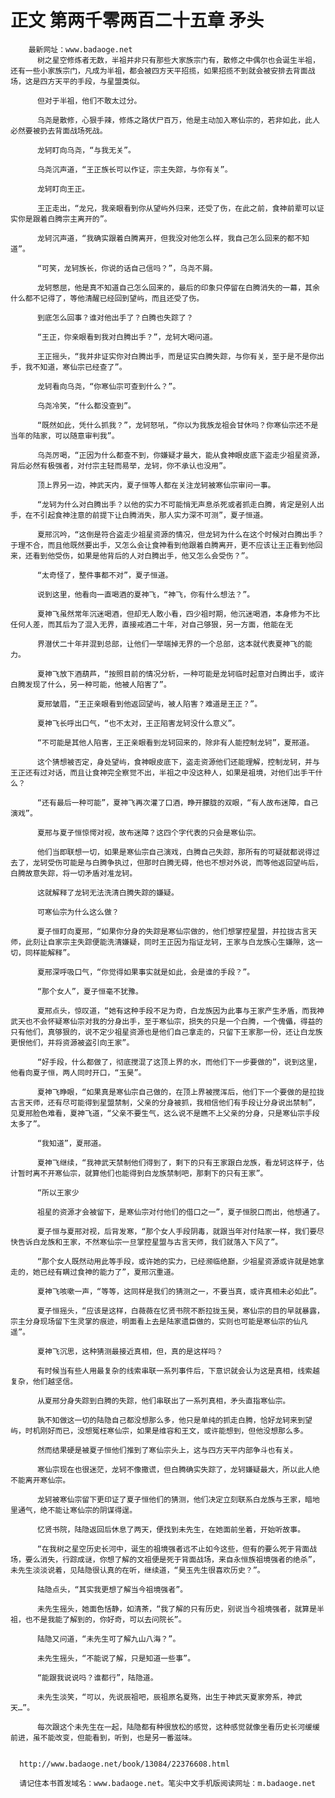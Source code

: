 # 正文 第两千零两百二十五章 矛头
        最新网址：www.badaoge.net
          树之星空修炼者无数，半祖并非只有那些大家族宗门有，散修之中偶尔也会诞生半祖，还有一些小家族宗门，凡成为半祖，都会被四方天平招揽，如果招揽不到就会被安排去背面战场，这是四方天平的手段，与星盟类似。
      
          但对于半祖，他们不敢太过分。
      
          乌尧是散修，心狠手辣，修炼之路伏尸百万，他是主动加入寒仙宗的，若非如此，此人必然要被扔去背面战场死战。
      
          龙轲盯向乌尧，“与我无关”。
      
          乌尧沉声道，“王正族长可以作证，宗主失踪，与你有关”。
      
          龙轲盯向王正。
      
          王正走出，“龙兄，我亲眼看到你从望屿外归来，还受了伤，在此之前，食神前辈可以证实你是跟着白腾宗主离开的”。
      
          龙轲沉声道，“我确实跟着白腾离开，但我没对他怎么样，我自己怎么回来的都不知道”。
      
          “可笑，龙轲族长，你说的话自己信吗？”，乌尧不屑。
      
          龙轲憋屈，他是真不知道自己怎么回来的，最后的印象只停留在白腾消失的一幕，其余什么都不记得了，等他清醒已经回到望屿，而且还受了伤。
      
          到底怎么回事？谁对他出手了？白腾也失踪了？
      
          “王正，你亲眼看到我对白腾出手？”，龙轲大喝问道。
      
          王正摇头，“我并非证实你对白腾出手，而是证实白腾失踪，与你有关，至于是不是你出手，我不知道，寒仙宗已经查了”。
      
          龙轲看向乌尧，“你寒仙宗可查到什么？”。
      
          乌尧冷笑，“什么都没查到”。
      
          “既然如此，凭什么抓我？”，龙轲怒吼，“你以为我族龙祖会甘休吗？你寒仙宗还不是当年的陆家，可以随意审判我”。
      
          乌尧厉喝，“正因为什么都查不到，你嫌疑才最大，能从食神眼皮底下盗走少祖星资源，背后必然有极强者，对付宗主轻而易举，龙轲，你不承认也没用”。
      
          顶上界另一边，神武天内，夏子恒等人都在关注龙轲被寒仙宗审问一事。
      
          “龙轲为什么对白腾出手？以他的实力不可能悄无声息杀死或者抓走白腾，肯定是别人出手，在不引起食神注意的前提下让白腾消失，那人实力深不可测”，夏子恒道。
      
          夏邢沉吟，“这倒是符合盗走少祖星资源的情况，但龙轲为什么在这个时候对白腾出手？于理不合，而且他既然要出手，又怎么会让食神看到他跟着白腾离开，更不应该让王正看到他回来，还看到他受伤，如果是他背后的人对白腾出手，他又怎么会受伤？”。
      
          “太奇怪了，整件事都不对”，夏子恒道。
      
          说到这里，他看向一直喝酒的夏神飞，“神飞，你有什么想法？”。
      
          夏神飞虽然常年沉迷喝酒，但却无人敢小看，四少祖时期，他沉迷喝酒，本身修为不比任何人差，而其后为了混入无界，直接戒酒二十年，对自己够狠，另一方面，他能在无
      
          界潜伏二十年并混到总部，让他们一举端掉无界的一个总部，这本就代表夏神飞的能力。
      
          夏神飞放下酒葫芦，“按照目前的情况分析，一种可能是龙轲临时起意对白腾出手，或许白腾发现了什么，另一种可能，他被人陷害了”。
      
          夏邢皱眉，“王正亲眼看到他返回望屿，被人陷害？难道是王正？”。
      
          夏神飞长呼出口气，“也不太对，王正陷害龙轲没什么意义”。
      
          “不可能是其他人陷害，王正亲眼看到龙轲回来的，除非有人能控制龙轲”，夏邢道。
      
          这个猜想被否定，身处望屿，食神眼皮底下，盗走资源他们还能理解，控制龙轲，并与王正还有过对话，而且让食神完全察觉不出，半祖之中没这种人，如果是祖境，对他们出手干什么？
      
          “还有最后一种可能”，夏神飞再次灌了口酒，睁开朦胧的双眼，“有人故布迷障，自己演戏”。
      
          夏邢与夏子恒惊愕对视，故布迷障？这四个字代表的只会是寒仙宗。
      
          他们当即联想一切，如果是寒仙宗自己演戏，白腾自己失踪，那所有的可疑就都说得过去了，龙轲受伤可能是与白腾争执过，但那时白腾无碍，他也不想对外说，而等他返回望屿后，白腾故意失踪，将一切矛盾对准龙轲。
      
          这就解释了龙轲无法洗清白腾失踪的嫌疑。
      
          可寒仙宗为什么这么做？
      
          夏子恒盯向夏邢，“如果你分身的失踪是寒仙宗做的，他们想掌控星盟，并拉拢古言天师，此刻让自家宗主失踪便能洗清嫌疑，同时王正因为指证龙轲，王家与白龙族心生嫌隙，这一切，同样能解释”。
      
          夏邢深呼吸口气，“你觉得如果事实就是如此，会是谁的手段？”。
      
          “那个女人”，夏子恒毫不犹豫。
      
          夏邢点头，惊叹道，“她有这种手段不足为奇，白龙族因为此事与王家产生矛盾，而我神武天也不会怀疑寒仙宗对我的分身出手，至于寒仙宗，损失的只是一个白腾，一个傀儡，得益的只有他们，真够狠的，说不定少祖星资源也是他们自己拿走的，只留下王家那一份，还让白龙族更恨他们，并将资源被盗引向王家”。
      
          “好手段，什么都做了，彻底搅混了这顶上界的水，而他们下一步要做的”，说到这里，他看向夏子恒，两人同时开口，“玉昊”。
      
          夏神飞睁眼，“如果真是寒仙宗自己做的，在顶上界被搅浑后，他们下一个要做的是拉拢古言天师，还有尽可能得到星盟禁制，父亲的分身被抓，我相信他们有手段让分身说出禁制”，见夏邢脸色难看，夏神飞道，“父亲不要生气，这么说不是瞧不上父亲的分身，只是寒仙宗手段太多了”。
      
          “我知道”，夏邢道。
      
          夏神飞继续，“我神武天禁制他们得到了，剩下的只有王家跟白龙族，看龙轲这样子，估计暂时离不开寒仙宗，就算他们也能得到白龙族禁制吧，那剩下的只有王家”。
      
          “所以王家少
      
          祖星的资源才会被留下，是寒仙宗对付他们的借口之一”，夏子恒脱口而出，他想通了。
      
          夏子恒与夏邢对视，后背发寒，“那个女人手段阴毒，就跟当年对付陆家一样，我们要尽快告诉白龙族和王家，不然寒仙宗一旦掌控星盟与古言天师，我们就落入下风了”。
      
          “那个女人既然动用此等手段，或许她的实力，已经濒临绝巅，少祖星资源或许就是她拿走的，她已经有瞒过食神的能力了”，夏邢沉重道。
      
          夏神飞咳嗽一声，“等等，这同样是我们的猜测之一，不要当真，或许真相未必如此”。
      
          夏子恒摇头，“应该是这样，白薇薇在忆贤书院不断拉拢玉昊，寒仙宗的目的早就暴露，宗主分身现场留下生灵掌的痕迹，明面看上去是陆家遗臣做的，实则也可能是寒仙宗的仙凡遥”。
      
          夏神飞沉思，这种猜测最接近真相，但，真的是这样吗？
      
          有时候当有些人用最复杂的线索串联一系列事件后，下意识就会认为这是真相，线索越复杂，他们越坚信。
      
          从夏邢分身失踪到白腾的失踪，他们串联出了一系列真相，矛头直指寒仙宗。
      
          孰不知做这一切的陆隐自己都没想那么多，他只是单纯的抓走白腾，恰好龙轲来到望屿，时机刚好而已，没想冤枉寒仙宗，如果是维容和王文，或许能想到，但他没想那么多。
      
          然而结果硬是被夏子恒他们推到了寒仙宗头上，这与四方天平内部争斗也有关。
      
          寒仙宗现在也很迷茫，龙轲不像撒谎，但白腾确实失踪了，龙轲嫌疑最大，所以此人绝不能离开寒仙宗。
      
          龙轲被寒仙宗留下更印证了夏子恒他们的猜测，他们决定立刻联系白龙族与王家，暗地里通气，绝不能让寒仙宗的阴谋得逞。
      
          忆贤书院，陆隐返回后休息了两天，便找到未先生，在她面前坐着，开始听故事。
      
          “在我树之星空历史长河中，诞生的祖境强者远不止如今这些，但有的要么死于背面战场，要么消失，行踪成谜，你想了解的文祖便是死于背面战场，来自永恒族祖境强者的绝杀”，未先生淡淡说着，见陆隐很认真的在听，继续道，“昊玉先生很喜欢历史？”。
      
          陆隐点头，“其实我更想了解当今祖境强者”。
      
          未先生摇头，她面色恬静，如清茶，“我了解的只有历史，别说当今祖境强者，就算是半祖，也不是我能了解到的，你好奇，可以去问院长”。
      
          陆隐又问道，“未先生可了解九山八海？”。
      
          未先生摇头，“不能说了解，只是知道一些事”。
      
          “能跟我说说吗？谁都行”，陆隐道。
      
          未先生淡笑，“可以，先说辰祖吧，辰祖原名夏殇，出生于神武天夏家旁系，神武天…”。
      
          每次跟这个未先生在一起，陆隐都有种很放松的感觉，这种感觉就像坐看历史长河缓缓前进，虽不能改变，但能看到，听到，也是另一番滋味。
      
      
      http://www.badaoge.net/book/13084/22376608.html
      
      请记住本书首发域名：www.badaoge.net。笔尖中文手机版阅读网址：m.badaoge.net